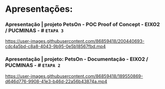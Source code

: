 # Apresentações:

### Apresentação | projeto PetsOn - POC Proof of Concept - EIXO2 / PUCMINAS - # `ETAPA 3`

https://user-images.githubusercontent.com/86859418/200440693-cdc4a5bd-c8a8-4043-9b95-0e5b18567fbd.mp4



### Apresentação | projeto: PetsOn - Documentação - EIXO2 / PUCMINAS - # `ETAPA 2`

https://user-images.githubusercontent.com/86859418/189550869-d646d776-9908-41e3-b46d-22a56b43874a.mp4
